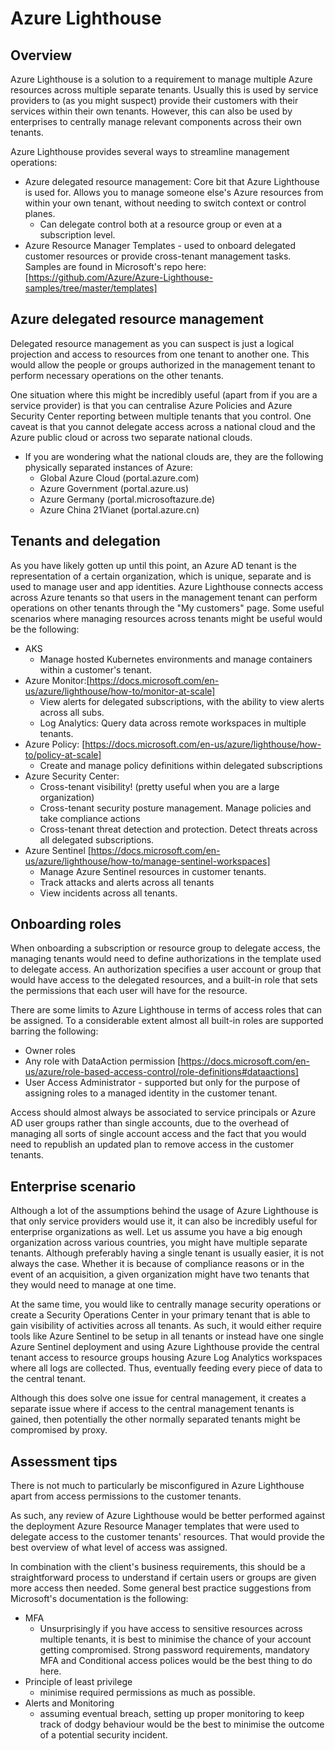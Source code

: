 # Azure Lighthouse

## Overview

Azure Lighthouse is a solution to a requirement to manage multiple Azure resources across multiple separate tenants. Usually this is used by service providers to (as you might suspect) provide their customers with their services within their own tenants. However, this can also be used by enterprises to centrally manage relevant components across their own tenants.

Azure Lighthouse provides several ways to streamline management operations:

* Azure delegated resource management: Core bit that Azure Lighthouse is used for. Allows you to manage someone else's Azure resources from within your own tenant, without needing to switch context or control planes.
  * Can delegate control both at a resource group or even at a subscription level.
* Azure Resource Manager Templates - used to onboard delegated customer resources or provide cross-tenant management tasks. Samples are found in Microsoft's repo here: [https://github.com/Azure/Azure-Lighthouse-samples/tree/master/templates]

## Azure delegated resource management

Delegated resource management as you can suspect is just a logical projection and access to resources from one tenant to another one. This would allow the people or groups authorized in the management tenant to perform necessary operations on the other tenants.

One situation where this might be incredibly useful (apart from if you are a service provider) is that you can centralise Azure Policies and Azure Security Center reporting between multiple tenants that you control. One caveat is that you cannot delegate access across a national cloud and the Azure public cloud or across two separate national clouds.

* If you are wondering what the national clouds are, they are the following physically separated instances of Azure:
  * Global Azure Cloud (portal.azure.com)
  * Azure Government (portal.azure.us)
  * Azure Germany (portal.microsoftazure.de)
  * Azure China 21Vianet (portal.azure.cn)

## Tenants and delegation

As you have likely gotten up until this point, an Azure AD tenant is the representation of a certain organization, which is unique, separate and is used to manage user and app identities. Azure Lighthouse connects access across Azure tenants so that users in the management tenant can perform operations on other tenants through the "My customers" page. Some useful scenarios where managing resources across tenants might be useful would be the following:

* AKS
  * Manage hosted Kubernetes environments and manage containers within a customer's tenant.
* Azure Monitor:[https://docs.microsoft.com/en-us/azure/lighthouse/how-to/monitor-at-scale]
  * View alerts for delegated subscriptions, with the ability to view alerts across all subs.
  * Log Analytics: Query data across remote workspaces in multiple tenants.
* Azure Policy: [https://docs.microsoft.com/en-us/azure/lighthouse/how-to/policy-at-scale]
  * Create and manage policy definitions within delegated subscriptions
* Azure Security Center:
  * Cross-tenant visibility! (pretty useful when you are a large organization)
  * Cross-tenant security posture management. Manage policies and take compliance actions
  * Cross-tenant threat detection and protection. Detect threats across all delegated subscriptions.
* Azure Sentinel [https://docs.microsoft.com/en-us/azure/lighthouse/how-to/manage-sentinel-workspaces]
  * Manage Azure Sentinel resources in customer tenants.
  * Track attacks and alerts across all tenants
  * View incidents across all tenants.

## Onboarding roles

When onboarding a subscription or resource group to delegate access, the managing tenants would need to define authorizations in the template used to delegate access. An authorization specifies a user account or group that would have access to the delegated resources, and a built-in role that sets the permissions that each user will have for the resource.

There are some limits to Azure Lighthouse in terms of access roles that can be assigned. To a considerable extent almost all built-in roles are supported barring the following:

* Owner roles
* Any role with DataAction permission [https://docs.microsoft.com/en-us/azure/role-based-access-control/role-definitions#dataactions]
* User Access Administrator - supported but only for the purpose of assigning roles to a managed identity in the customer tenant.

Access should almost always be associated to service principals or Azure AD user groups rather than single accounts, due to the overhead of managing all sorts of single account access and the fact that you would need to republish an updated plan to remove access in the customer tenants.

## Enterprise scenario

Although a lot of the assumptions behind the usage of Azure Lighthouse is that only service providers would use it, it can also be incredibly useful for enterprise organizations as well. Let us assume you have a big enough organization across various countries, you might have multiple separate tenants. Although preferably having a single tenant is usually easier, it is not always the case. Whether it is because of compliance reasons or in the event of an acquisition, a given organization might have two tenants that they would need to manage at one time.

At the same time, you would like to centrally manage security operations or create a Security Operations Center in your primary tenant that is able to gain visibility of activities across all tenants. As such, it would either require tools like Azure Sentinel to be setup in all tenants or instead have one single Azure Sentinel deployment and using Azure Lighthouse provide the central tenant access to resource groups housing Azure Log Analytics workspaces where all logs are collected. Thus, eventually feeding every piece of data to the central tenant.

Although this does solve one issue for central management, it creates a separate issue where if access to the central management tenants is gained, then potentially the other normally separated tenants might be compromised by proxy.

## Assessment tips

There is not much to particularly be misconfigured in Azure Lighthouse apart from access permissions to the customer tenants.

As such, any review of Azure Lighthouse would be better performed against the deployment Azure Resource Manager templates that were used to delegate access to the customer tenants' resources. That would provide the best overview of what level of access was assigned.

In combination with the client's business requirements, this should be a straightforward process to understand if certain users or groups are given more access then needed. Some general best practice suggestions from Microsoft's documentation is the following:

* MFA
  * Unsurprisingly if you have access to sensitive resources across multiple tenants, it is best to minimise the chance of your account getting compromised. Strong password requirements, mandatory MFA and Conditional access polices would be the best thing to do here.
* Principle of least privilege
  * minimise required permissions as much as possible.
* Alerts and Monitoring
  * assuming eventual breach, setting up proper monitoring to keep track of dodgy behaviour would be the best to minimise the outcome of a potential security incident.
